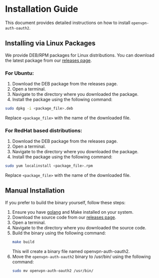 # Installation Guide

This document provides detailed instructions on how to install `openvpn-auth-oauth2`.

## Installing via Linux Packages

We provide DEB/RPM packages for Linux distributions. You can download the latest package from our [releases page](https://github.com/jkroepke/openvpn-auth-oauth2/releases/latest).

### For Ubuntu:

1. Download the DEB package from the releases page.
2. Open a terminal.
3. Navigate to the directory where you downloaded the package.
4. Install the package using the following command:

```bash
sudo dpkg -i <package_file>.deb
```

Replace `<package_file>` with the name of the downloaded file.

### For RedHat based distributions:

1. Download the DEB package from the releases page.
2. Open a terminal.
3. Navigate to the directory where you downloaded the package.
4. Install the package using the following command:


```bash
sudo yum localinstall <package_file>.rpm
```

Replace `<package_file>` with the name of the downloaded file.

## Manual Installation

If you prefer to build the binary yourself, follow these steps:
1. Ensure you have [golang](https://go.dev/doc/install) and Make installed on your system.
2. Download the source code from our [releases page](https://github.com/jkroepke/openvpn-auth-oauth2/releases/latest).
3. Open a terminal.
4. Navigate to the directory where you downloaded the source code.
5. Build the binary using the following command:
    ```bash
    make build
    ```
    This will create a binary file named openvpn-auth-oauth2.
6. Move the `openvpn-auth-oauth2` binary to /usr/bin/ using the following command:
    ```bash
    sudo mv openvpn-auth-oauth2 /usr/bin/
    ```
